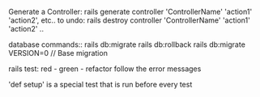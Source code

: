 Generate a Controller: 
	rails generate controller 'ControllerName' 'action1' 'action2', etc..
to undo: 
	rails destroy controller 'ControllerName' 'action1' 'action2' ..


database commands::
	rails db:migrate
	rails db:rollback
	rails db:migrate VERSION=0 // Base migration



rails test:
	red - green - refactor
	follow the error messages

'def setup' is a special test that is run before every test
